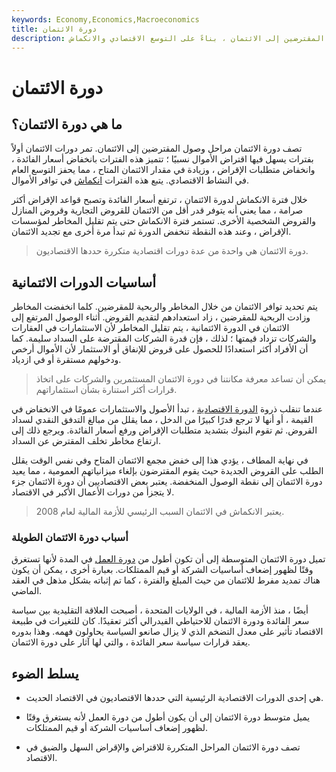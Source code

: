 ```yaml
---
keywords: Economy,Economics,Macroeconomics
title: دورة الائتمان
description: دورة الائتمان هي دورة تنطوي على وصول المقترضين إلى الائتمان ، بناءً على التوسع الاقتصادي والانكماش.
---
```


# دورة الائتمان
## ما هي دورة الائتمان؟

تصف دورة الائتمان مراحل وصول المقترضين إلى الائتمان. تمر دورات الائتمان أولاً بفترات يسهل فيها اقتراض الأموال نسبيًا ؛ تتميز هذه الفترات بانخفاض أسعار الفائدة ، وانخفاض متطلبات الإقراض ، وزيادة في مقدار الائتمان المتاح ، مما يحفز التوسع العام في النشاط الاقتصادي. يتبع هذه الفترات [انكماش](/contraction) في توافر الأموال.

خلال فترة الانكماش لدورة الائتمان ، ترتفع أسعار الفائدة وتصبح قواعد الإقراض أكثر صرامة ، مما يعني أنه يتوفر قدر أقل من الائتمان للقروض التجارية وقروض المنازل والقروض الشخصية الأخرى. تستمر فترة الانكماش حتى يتم تقليل المخاطر لمؤسسات الإقراض ، وعند هذه النقطة تنخفض الدورة ثم تبدأ مرة أخرى مع تجديد الائتمان.

> دورة الائتمان هي واحدة من عدة دورات اقتصادية متكررة حددها الاقتصاديون.

>

## أساسيات الدورات الائتمانية

يتم تحديد توافر الائتمان من خلال المخاطر والربحية للمقرضين. كلما انخفضت المخاطر وزادت الربحية للمقرضين ، زاد استعدادهم لتقديم القروض. أثناء الوصول المرتفع إلى الائتمان في الدورة الائتمانية ، يتم تقليل المخاطر لأن الاستثمارات في العقارات والشركات تزداد قيمتها ؛ لذلك ، فإن قدرة الشركات المقترضة على السداد سليمة. كما أن الأفراد أكثر استعدادًا للحصول على قروض للإنفاق أو الاستثمار لأن الأموال أرخص ودخولهم مستقرة أو في ازدياد.

> يمكن أن تساعد معرفة مكانتنا في دورة الائتمان المستثمرين والشركات على اتخاذ قرارات أكثر استنارة بشأن استثماراتهم.

>

عندما تنقلب ذروة [الدورة الاقتصادية](/economic-cycle) ، تبدأ الأصول والاستثمارات عمومًا في الانخفاض في القيمة ، أو أنها لا ترجع قدرًا كبيرًا من الدخل ، مما يقلل من مبالغ التدفق النقدي لسداد القروض. ثم تقوم البنوك بتشديد متطلبات الإقراض ورفع أسعار الفائدة. ويرجع ذلك إلى ارتفاع مخاطر تخلف المقترض عن السداد.

في نهاية المطاف ، يؤدي هذا إلى خفض مجمع الائتمان المتاح وفي نفس الوقت يقلل الطلب على القروض الجديدة حيث يقوم المقترضون بإلغاء ميزانياتهم العمومية ، مما يعيد دورة الائتمان إلى نقطة الوصول المنخفضة. يعتبر بعض الاقتصاديين أن دورة الائتمان جزء لا يتجزأ من دورات الأعمال الأكبر في الاقتصاد.

> يعتبر الانكماش في الائتمان السبب الرئيسي للأزمة المالية لعام 2008.

>

### أسباب دورة الائتمان الطويلة

تميل دورة الائتمان المتوسطة إلى أن تكون أطول من [دورة العمل](/businesscycle) في المدة لأنها تستغرق وقتًا لظهور إضعاف أساسيات الشركة أو قيم الممتلكات. بعبارة أخرى ، يمكن أن يكون هناك تمديد مفرط للائتمان من حيث المبلغ والفترة ، كما تم إثباته بشكل مذهل في العقد الماضي.

أيضًا ، منذ الأزمة المالية ، في الولايات المتحدة ، أصبحت العلاقة التقليدية بين سياسة سعر الفائدة ودورة الائتمان للاحتياطي الفيدرالي أكثر تعقيدًا. كان للتغيرات في طبيعة الاقتصاد تأثير على معدل التضخم الذي لا يزال صانعو السياسة يحاولون فهمه. وهذا بدوره يعقد قرارات سياسة سعر الفائدة ، والتي لها آثار على دورة الائتمان.

## يسلط الضوء

- هي إحدى الدورات الاقتصادية الرئيسية التي حددها الاقتصاديون في الاقتصاد الحديث.

- يميل متوسط دورة الائتمان إلى أن يكون أطول من دورة العمل لأنه يستغرق وقتًا لظهور إضعاف أساسيات الشركة أو قيم الممتلكات.

- تصف دورة الائتمان المراحل المتكررة للاقتراض والإقراض السهل والضيق في الاقتصاد.

